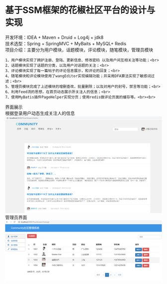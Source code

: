 基于SSM框架的花椒社区平台的设计与实现
=
开发环境：IDEA + Maven + Druid + Log4j + jdk8<br>
技术选型：Spring + SpringMVC + MyBaits + MySQL+ Redis<br>
项目介绍：主要分为用户模块，话题模块，评论模块，随笔模块，管理员模块<br>

    1、用户模块实现了拥护注册、登陆、更新信息、修改密码 以及用户间互相关注等功能；<br>
    2、话题模块实现了话题的分类，以及用户对话题的关注；<br>
    3、评论模块实现了每一篇帖子的评论信息展示，和评论的回复；<br>
    4、随笔模块和评论模块使用了wangEditor实现编辑功能；并采用DFA算法实现了敏感词过滤；<br>
    5、管理员模块完成了上述模块的增删查改，批量删除；以及对用户的封号，禁言等功能；<br>
    6、利用feed流的思想，在首页动态展示所关注人的信息；<br>
    7、使用MyBatis插件PageHelper实现分页；使用redis做评论页面的缓存等。<br><br>
界面展示<br>
根据登录用户动态生成关注人的信息<br>
![Image text](https://github.com/Rong0912/SSM/blob/master/index.png)<br>
管理员界面<br>
![Image text](https://github.com/Rong0912/SSM/blob/master/administrator.png )<br>


